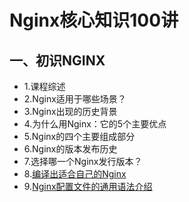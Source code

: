 # Nginx核心知识100讲

## 一、初识NGINX

- 1.课程综述
- 2.Nginx适用于哪些场景？
- 3.Nginx出现的历史背景
- 4.为什么用Nginx：它的5个主要优点
- 5.Nginx的四个主要组成部分
- 6.Nginx的版本发布历史
- 7.选择哪一个Nginx发行版本？
- 8.[编译出适合自己的Nginx](./first-see-Nginx/8-how-to-compile-nginx-fitting-yourself.md/#编译Nginx)
- 9.[Nginx配置文件的通用语法介绍](./first-see-Nginx/9-Nginx-configure.md/#Nginx配置语法)